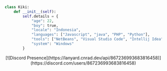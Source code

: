 ```py
class Kiki:
    def __init__(self):
        self.details = {
            "age": 22,
            "boy": true,
            "locale": "Indonesia",
            "languages": ["Javascript", "java", "PHP", "Python"],
            "tools": ["NetBeans", "Visual Studio Code", "Intellij Idea", "Android Studio", "Processing 4"],
            "system": "Windows"
        }
```
<center> [![Discord Presence](https://lanyard.cnrad.dev/api/867236993683816458)](https://discord.com/users/867236993683816458) </center>
